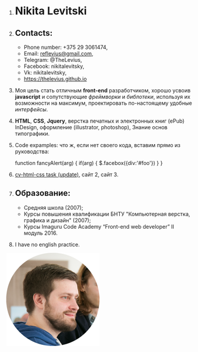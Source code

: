 1. # Nikita Levitski
2. ## Contacts:
    * Phone number: +375 29 3061474,
    * Email: reflevius@gmail.com,
    * Telegram: @TheLevius,
    * Facebook: nikitalevitsky,
    * Vk: nikitalevitsky,
    * https://thelevius.github.io

3. Моя цель стать отличным __front-end__ разработчиком, хорошо усвоив __javascript__ и сопутствующие _фреймворки_ и _библотеки_, используя их возможности на максимум, проектировать по-настоящему удобные _интерфейсы_.

4. __HTML__, __CSS__, __Jquery__, верстка печатных и электронных книг (ePub) InDesign, оформление (illustrator, photoshop), Знание основ типографики.

5. Code expamples: что ж, если нет своего кода, вставим прямо из руководства:

    function fancyAlert(arg) {
      if(arg) {
        $.facebox({div:'#foo'})
      }
    }

6. [cv-html-css task (update)](https://thelevius.github.io/rsschool/index.html), сайт 2, сайт 3.

7. ## Образование:
    * Средняя школа (2007);
    * Курсы повышения квалификации БНТУ "Компьютерная верстка, графика и дизайн" (2007);
    * Курсы Imaguru Code Academy “Front-end web developer” II модуль 2016.

8. I have no english practice.



![my avatar](/img/avatar-markdown-cv.png)
